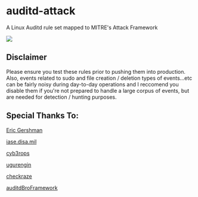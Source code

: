 # auditd-attack
A Linux Auditd rule set mapped to MITRE's Attack Framework

![](https://github.com/bfuzzy/auditd-attack/blob/master/attack_map.png) 

## Disclaimer

Please ensure you test these rules prior to pushing them into production. Also, events related to sudo and file creation / deletion types of events...etc can be fairly noisy during day-to-day operations and I reccomend you disable them if you're not prepared to handle a large corpus of events, but are needed for detection / hunting purposes. 


## Special Thanks To:

[Eric Gershman](https://github.com/EricGershman/auditd-examples)

[iase.disa.mil](https://iase.disa.mil/stigs/os/unix-linux/Pages/red-hat.aspx)

[cyb3rops](https://gist.github.com/Neo23x0/9fe88c0c5979e017a389b90fd19ddfee)

[ugurengin](https://gist.github.com/ugurengin/4d37ee83e87bc44291f8ae87a00504cd)

[checkraze](https://github.com/checkraze/auditd-rules/blob/master/auditd.rules)

[auditdBroFramework](https://github.com/set-element/auditdBroFramework/blob/master/system_config/audit.rules)
